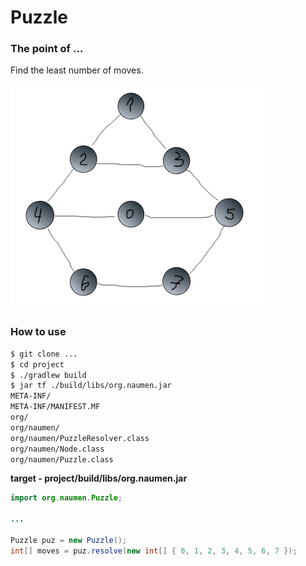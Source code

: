 # Puzzle


### The point of ...

Find the least number of moves.

![Undirected and unweighted graph](./pattern.png)

### How to use

```sh
$ git clone ...
$ cd project
$ ./gradlew build
$ jar tf ./build/libs/org.naumen.jar
META-INF/
META-INF/MANIFEST.MF
org/
org/naumen/
org/naumen/PuzzleResolver.class
org/naumen/Node.class
org/naumen/Puzzle.class
```

**target - project/build/libs/org.naumen.jar**

```java
import org.naumen.Puzzle;

...

Puzzle puz = new Puzzle();
int[] moves = puz.resolve(new int[] { 0, 1, 2, 3, 4, 5, 6, 7 });
```